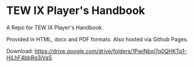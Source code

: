 
# TEW IX Player's Handbook

A Repo for TEW IX Player's Handbook.

Provided in HTML, docx and PDF formats. Also hosted via Github Pages.

Download: https://drive.google.com/drive/folders/1PwiNbxI7q0QHKTp1-HjLhF4bbRg3iVaS

